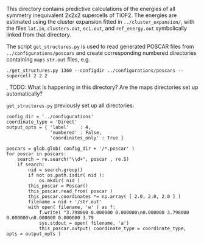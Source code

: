 This directory contains predictive calculations of the energies of all symmetry inequivalent 2x2x2 supercells of TiOF2. The energies are estimated using the cluster expansion fitted in `../cluster_expansion/`, with the files `lat.in`, `clusters.out`, `eci.out`, and `ref_energy.out` symbolically linked from that directory.

The script `get_structures.py` is used to read generated POSCAR files from `../configurations/poscars` and create corresponding numbered directories containing `maps` `str.out` files, e.g. 

```
./get_structures.py 1360 --configdir ../configurations/poscars --supercell 2 2 2
```
, TODO: What is happening in this directory? Are the maps directories set up automatically?

`get_structures.py` previously set up all directories:

```
config_dir = '../configurations'
coordinate_type = 'Direct'
output_opts = { 'label'    : 4,
                'numbered' : False,
                'coordinates_only' : True }
 
poscars = glob.glob( config_dir + '/*.poscar' )
for poscar in poscars:
    search = re.search("\\d+", poscar , re.S)
    if search:
        nid = search.group()
        if not os.path.isdir( nid ):
            os.mkdir( nid )
        this_poscar = Poscar()
        this_poscar.read_from( poscar )
        this_poscar.coordinates *= np.array( [ 2.0, 2.0, 2.0 ] )
        filename = nid + '/str.out' 
        with open( filename, 'w' ) as f:
            f.write( "3.798000 0.000000 0.000000\n0.000000 3.798000 0.000000\n0.000000 0.000000 3.79
            sys.stdout = open( filename, 'a')
            this_poscar.output( coordinate_type = coordinate_type, opts = output_opts )
```
